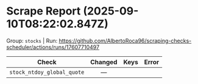 # Scrape Report (2025-09-10T08:22:02.847Z)

Group: `stocks`  |  Run: https://github.com/AlbertoRoca96/scraping-checks-scheduler/actions/runs/17607710497

| Check | Changed | Keys | Error |
|---|:---:|:--|:--|
| `stock_ntdoy_global_quote` | — |  |  |
